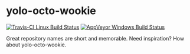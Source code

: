 # yolo-octo-wookie

[![Travis-CI Linux Build Status](https://travis-ci.org/douglaswth/yolo-octo-wookie.svg?branch=master)](https://travis-ci.org/douglaswth/yolo-octo-wookie)
[![AppVeyor Windows Build Status](https://ci.appveyor.com/api/projects/status/github/douglaswth/yolo-octo-wookie?branch=master&svg=true)](https://ci.appveyor.com/project/douglaswth/yolo-octo-wookie/branch/master)

Great repository names are short and memorable. Need inspiration? How about yolo-octo-wookie.

